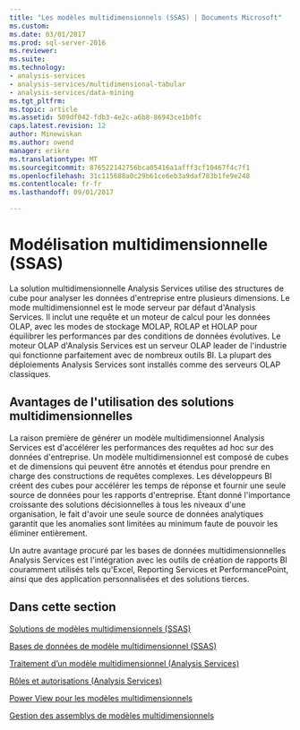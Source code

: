 ```yaml
---
title: "Les modèles multidimensionnels (SSAS) | Documents Microsoft"
ms.custom: 
ms.date: 03/01/2017
ms.prod: sql-server-2016
ms.reviewer: 
ms.suite: 
ms.technology:
- analysis-services
- analysis-services/multidimensional-tabular
- analysis-services/data-mining
ms.tgt_pltfrm: 
ms.topic: article
ms.assetid: 509df042-fdb3-4e2c-a6b8-86943ce1b0fc
caps.latest.revision: 12
author: Minewiskan
ms.author: owend
manager: erikre
ms.translationtype: MT
ms.sourcegitcommit: 876522142756bca05416a1afff3cf10467f4c7f1
ms.openlocfilehash: 31c115688a0c29b61ce6eb3a9daf783b1fe9e248
ms.contentlocale: fr-fr
ms.lasthandoff: 09/01/2017

---
```

# <a name="multidimensional-modeling-ssas"></a>Modélisation multidimensionnelle (SSAS)
  La solution multidimensionnelle Analysis Services utilise des structures de cube pour analyser les données d'entreprise entre plusieurs dimensions. Le mode multidimensionnel est le mode serveur par défaut d'Analysis Services. Il inclut une requête et un moteur de calcul pour les données OLAP, avec les modes de stockage MOLAP, ROLAP et HOLAP pour équilibrer les performances par des conditions de données évolutives. Le moteur OLAP d'Analysis Services est un serveur OLAP leader de l'industrie qui fonctionne parfaitement avec de nombreux outils BI. La plupart des déploiements Analysis Services sont installés comme des serveurs OLAP classiques.  
  
## <a name="benefits-of-using-multidimensional-solutions"></a>Avantages de l'utilisation des solutions multidimensionnelles  
 La raison première de générer un modèle multidimensionnel Analysis Services est d'accélérer les performances des requêtes ad hoc sur des données d'entreprise. Un modèle multidimensionnel est composé de cubes et de dimensions qui peuvent être annotés et étendus pour prendre en charge des constructions de requêtes complexes. Les développeurs BI créent des cubes pour accélérer les temps de réponse et fournir une seule source de données pour les rapports d'entreprise. Étant donné l'importance croissante des solutions décisionnelles à tous les niveaux d'une organisation, le fait d'avoir une seule source de données analytiques garantit que les anomalies sont limitées au minimum faute de pouvoir les éliminer entièrement.  
  
 Un autre avantage procuré par les bases de données multidimensionnelles Analysis Services est l'intégration avec les outils de création de rapports BI couramment utilisés tels qu'Excel, Reporting Services et PerformancePoint, ainsi que des application personnalisées et des solutions tierces.  
  
## <a name="in-this-section"></a>Dans cette section  
 [Solutions de modèles multidimensionnels &#40;SSAS&#41;](../../analysis-services/multidimensional-models/multidimensional-model-solutions-ssas.md)  
  
 [Bases de données de modèle multidimensionnel &#40;SSAS&#41;](../../analysis-services/multidimensional-models/multidimensional-model-databases-ssas.md)  
  
 [Traitement d’un modèle multidimensionnel &#40;Analysis Services&#41;](../../analysis-services/multidimensional-models/processing-a-multidimensional-model-analysis-services.md)  
  
 [Rôles et autorisations &#40;Analysis Services&#41;](../../analysis-services/multidimensional-models/roles-and-permissions-analysis-services.md)  
  
 [Power View pour les modèles multidimensionnels](../../analysis-services/multidimensional-models/power-view-for-multidimensional-models.md)  
  
 [Gestion des assemblys de modèles multidimensionnels](../../analysis-services/multidimensional-models/multidimensional-model-assemblies-management.md)  
  
  

